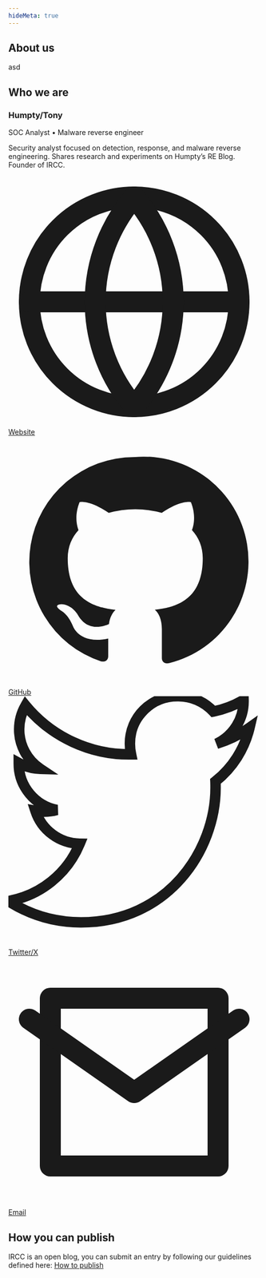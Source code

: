 ```yaml
---
hideMeta: true
---
```


## About us

asd

## Who we are

<div class="author-cards">
  <article class="author-card">
    <div class="info">
      <h3 class="name">Humpty/Tony</h3>
      <div class="role">SOC Analyst • Malware reverse engineer</div>
      <p class="bio">
        Security analyst focused on detection, response, and malware reverse engineering. Shares research and experiments on Humpty’s RE Blog. Founder of IRCC.
      </p>
      <div class="links">
        <a href="https://c-b.io" target="_blank" rel="noopener">
          <!-- globe -->
          <svg viewBox="0 0 24 24" fill="none" stroke="currentColor" stroke-width="2"
               stroke-linecap="round" stroke-linejoin="round"><circle cx="12" cy="12" r="10"></circle><line x1="2" y1="12" x2="22" y2="12"></line><path d="M12 2a15.3 15.3 0 0 1 0 20M12 2a15.3 15.3 0 0 0 0 20"></path></svg>
          Website
        </a>
        <a href="https://github.com/cyb3rjerry" target="_blank" rel="noopener">
          <!-- github -->
          <svg viewBox="0 0 24 24" fill="currentColor" aria-hidden="true">
            <path d="M12 2a10 10 0 0 0-3.16 19.49c.5.09.68-.22.68-.48v-1.7c-2.78.6-3.37-1.2-3.37-1.2-.46-1.15-1.12-1.46-1.12-1.46-.92-.63.07-.62.07-.62 1.02.07 1.55 1.06 1.55 1.06 .9 1.54 2.36 1.1 2.94.84 .09-.66.35-1.1.63-1.36-2.22-.25-4.56-1.11-4.56-4.93 0-1.09.39-1.98 1.03-2.68-.1-.25-.45-1.28.1-2.66 0 0 .85-.27 2.78 1.02a9.6 9.6 0 0 1 5.06 0c1.93-1.29 2.78-1.02 2.78-1.02 .55 1.38.2 2.41.1 2.66 .64.7 1.03 1.59 1.03 2.68 0 3.83-2.34 4.68-4.57 4.92 .36.31.67.92.67 1.86v2.76c0 .27.18.58.69.48A10 10 0 0 0 12 2z"/>
          </svg>
          GitHub
        </a>
        <a href="https://x.com/cyb3rjerry" target="_blank" rel="noopener">
          <svg viewBox="0 0 24 24" fill="none" stroke="currentColor"><path d="M23 3a10.9 10.9 0 0 1-3.14 1.53A4.48 4.48 0 0 0 22.43.36a9.09 9.09 0 0 1-2.88 1.1A4.52 4.52 0 0 0 16.11 0c-2.5 0-4.52 2.02-4.52 4.52 0 .35.04.7.11 1.03A12.83 12.83 0 0 1 1.64.89a4.52 4.52 0 0 0-.61 2.27 4.52 4.52 0 0 0 2.01 3.77 4.5 4.5 0 0 1-2.05-.56v.06c0 2.19 1.56 4.01 3.63 4.42a4.52 4.52 0 0 1-2.04.08 4.53 4.53 0 0 0 4.22 3.14A9.06 9.06 0 0 1 0 19.54a12.79 12.79 0 0 0 6.92 2.03c8.3 0 12.84-6.88 12.84-12.84 0-.2 0-.41-.01-.61A9.2 9.2 0 0 0 23 3z"/>
          </svg>
          Twitter/X 
        </a>
        <a href="mailto:humpty@irchaos.club">
          <!-- mail -->
          <svg viewBox="0 0 24 24" fill="none" stroke="currentColor" stroke-width="2"
               stroke-linecap="round" stroke-linejoin="round"><path d="M4 4h16v16H4z"/><path d="M22 6l-10 7L2 6"/></svg>
          Email
        </a>
      </div>
    </div>
  </article>
</div>

## How you can publish

IRCC is an open blog, you can submit an entry by following our guidelines defined here: [How to publish](https://github.com/irchaosclub/irchaosclub.github.io/wiki/How-to-publish)